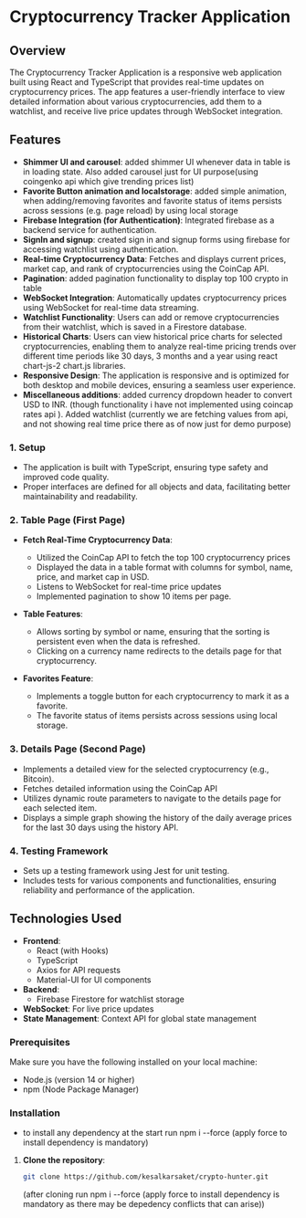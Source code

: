 # Cryptocurrency Tracker Application

## Overview

The Cryptocurrency Tracker Application is a responsive web application built using React and TypeScript that provides real-time updates on cryptocurrency prices. The app features a user-friendly interface to view detailed information about various cryptocurrencies, add them to a watchlist, and receive live price updates through WebSocket integration.

## Features

- **Shimmer UI and carousel**: added shimmer UI whenever data in table is in loading state. Also added carousel just for UI purpose(using coingenko api which give trending prices list)
- **Favorite Button animation and localstorage**: added simple animation, when adding/removing favorites and favorite status of items persists across sessions (e.g. page reload) by using local storage
- **Firebase Integration (for Authentication)**: Integrated firebase as a backend service for authentication.
- **SignIn and signup**: created sign in and signup forms using firebase for accessing watchlist using authentication.
- **Real-time Cryptocurrency Data**: Fetches and displays current prices, market cap, and rank of cryptocurrencies using the CoinCap API.
- **Pagination**: added pagination functionality to display top 100 crypto in table
- **WebSocket Integration**: Automatically updates cryptocurrency prices using WebSocket for real-time data streaming.
- **Watchlist Functionality**: Users can add or remove cryptocurrencies from their watchlist, which is saved in a Firestore database.
- **Historical Charts**: Users can view historical price charts for selected cryptocurrencies, enabling them to analyze real-time pricing trends over different time periods like 30 days, 3 months and a year using react chart-js-2 chart.js libraries.
- **Responsive Design**: The application is responsive and is optimized for both desktop and mobile devices, ensuring a seamless user experience.
- **Miscellaneous additions**: added currency dropdown header to convert USD to INR. (though functionality i have not implemented using coincap rates api ). Added watchlist (currently we are fetching values from api, and not showing real time price there as of now just for demo purpose)

### 1. Setup

- The application is built with TypeScript, ensuring type safety and improved code quality.
- Proper interfaces are defined for all objects and data, facilitating better maintainability and readability.

### 2. Table Page (First Page)

- **Fetch Real-Time Cryptocurrency Data**:

  - Utilized the CoinCap API to fetch the top 100 cryptocurrency prices
  - Displayed the data in a table format with columns for symbol, name, price, and market cap in USD.
  - Listens to WebSocket for real-time price updates
  - Implemented pagination to show 10 items per page.

- **Table Features**:

  - Allows sorting by symbol or name, ensuring that the sorting is persistent even when the data is refreshed.
  - Clicking on a currency name redirects to the details page for that cryptocurrency.

- **Favorites Feature**:
  - Implements a toggle button for each cryptocurrency to mark it as a favorite.
  - The favorite status of items persists across sessions using local storage.

### 3. Details Page (Second Page)

- Implements a detailed view for the selected cryptocurrency (e.g., Bitcoin).
- Fetches detailed information using the CoinCap API
- Utilizes dynamic route parameters to navigate to the details page for each selected item.
- Displays a simple graph showing the history of the daily average prices for the last 30 days using the history API.

### 4. Testing Framework

- Sets up a testing framework using Jest for unit testing.
- Includes tests for various components and functionalities, ensuring reliability and performance of the application.

## Technologies Used

- **Frontend**:
  - React (with Hooks)
  - TypeScript
  - Axios for API requests
  - Material-UI for UI components
- **Backend**:
  - Firebase Firestore for watchlist storage
- **WebSocket**: For live price updates
- **State Management**: Context API for global state management

### Prerequisites

Make sure you have the following installed on your local machine:

- Node.js (version 14 or higher)
- npm (Node Package Manager)

### Installation

- to install any dependency at the start run npm i --force (apply force to install dependency is mandatory)

1. **Clone the repository**:
   ```bash
   git clone https://github.com/kesalkarsaket/crypto-hunter.git
   ```
   (after cloning run npm i --force (apply force to install dependency is mandatory as there may be depedency conflicts that can arise))
